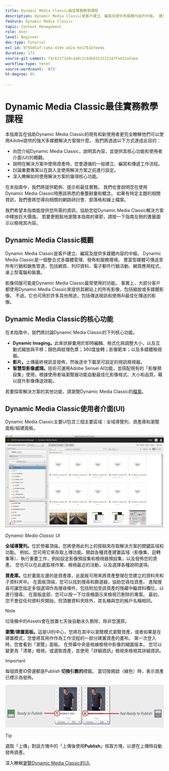 ```yaml
---
title: Dynamic Media Classic最佳實務教學課程
description: Dynamic Media Classic是客戶建立、編寫及提供多媒體內容的中樞。 建立此最佳實務教學課程，是為了協助Dynamic Media Classic的現有和新使用者更完全瞭解他們可以使用Adobe的這個強大的多媒體解決方案做什麼。 在本教學課程的這個部分，您將瞭解Dynamic Media Classic是什麼，並取得其核心功能和使用者介面的簡短介紹。
feature: Dynamic Media Classic
topic: Content Management
role: User
level: Beginner
doc-type: Tutorial
exl-id: 975b85af-ca6a-419e-ab2a-6e1781bfee4a
duration: 173
source-git-commit: f4c621f3a9caa8c2c64b8323312343fe421a5aee
workflow-type: tm+mt
source-wordcount: '873'
ht-degree: 0%

---
```


# Dynamic Media Classic最佳實務教學課程

本指南旨在協助Dynamic Media Classic的現有和新使用者更完全瞭解他們可以使用Adobe提供的強大多媒體解決方案做什麼。 我們將透過以下方式達成此目的：

- 向您介紹Dynamic Media Classic，說明其內容，並提供其核心功能和使用者介面(UI)的概觀。
- 說明在解決方案中使用資產時，您會遵循的一般建立、編寫和傳遞工作流程。
- 討論重要專案以在跳入並使用解決方案之前進行設定。
- 深入瞭解如何使用解決方案的幾項核心功能。

在本指南中，我們將提供範例、提示和最佳實務。 我們也會說明您在使用Dynamic Media Classic時應該熟悉的重要辭彙和概念。 如果有特定主題的相關資訊，我們會將您導向相關的網路研討會、部落格和線上檔案。

我們希望本指南能提供您所需的資訊，協助您從Dynamic Media Classic解決方案中釋放巨大價值。 若要更輕鬆地瀏覽本指南的章節，請按一下指南左側的書籤圖示以檢視其內容。

## Dynamic Media Classic概觀

Dynamic Media Classic是客戶建立、編寫及提供多媒體內容的中樞。 Dynamic Media Classic是一個整合式多媒體管理、發佈和服務環境。 豐富型媒體可傳送至所有行銷和銷售管道，包括網頁、列印資料、電子郵件行銷活動、網頁應用程式、桌上型電腦和裝置。

影像伺服可能是Dynamic Media Classic最常使用的功能。 事實上，大部分客戶都使用Dynamic Media Classic來提供其網站上的所有影像，包括縮放或多媒體影像。 不過，它也可用於許多其他用途，包括傳送視訊和使用AI最佳化傳送的影像。

## Dynamic Media Classic的核心功能

在本指南中，我們將討論Dynamic Media Classic的下列核心功能。

- **Dynamic Imaging。**&#x200B;此傘狀辭彙用於即時編輯、格式化與調整大小，以及互動式縮放與平移；顏色與紋理色票；360度旋轉；影像範本；以及多媒體檢視器。
- **影片。**&#x200B;上傳最終視訊並發佈，然後逐步下載至可設定的視訊檢視器。
- **智慧型影像處理。**&#x200B;技術可運用Adobe Sensei AI功能，並搭配現有的「影像預設集」使用，根據使用者端瀏覽器功能自動最佳化影像格式、大小和品質，藉以提升影像傳送效能。

若要探索解決方案的其他功能，請瀏覽Dynamic Media Classic的[檔案](https://experienceleague.adobe.com/docs/dynamic-media-classic/using/intro/introduction.html)。

## Dynamic Media Classic使用者介面(UI)

Dynamic Media Classic主要UI包含三個主要區域：全域導覽列、資產庫和瀏覽面板/組建面板。

![影像](assets/overview/overview-dmc-ui-ew.png)

_Dynamic Media Classic UI_

**全域導覽列。**&#x200B;位於熒幕頂端，您將使用此列上的按鈕來存取解決方案的關鍵區域和功能。 例如，您可用它來存取上傳功能、開啟各種資產建置區域（影像集、迴轉集等）、執行重要工作，例如設定影像預設集和檢視器預設集，以及發佈您的資產。 您也可以在此處監視作業、檢視最近的活動，以及選擇各種說明選項。

**資產庫。**&#x200B;位於畫面左邊的是資產庫，此面板可用來將資產整理在您建立的資料夾和子資料夾中。 在面板頂端，您可以找到搜尋和篩選器，協助您尋找資產。 進階搜尋可讓您指定多個選項作為搜尋條件，包括附加至該資產的隱藏中繼資料欄位，以進行搜尋。 在面板底部，您可以按一下垃圾桶圖示來檢視已刪除的專案。 最初，您不會從任何資料夾開始，但頂層資料夾除外，其名稱與您的帳戶名稱相同。

>[!NOTE]
>
>垃圾桶中的Assets會在放置七天後自動永久刪除，除非您還原。

**瀏覽/建置面板。**&#x200B;這是UI的中心，您將在其中以瀏覽模式瀏覽資產，或者如果是在建置模式，您會將其用作作為工作流程的一部分建置資產的畫布。 第一次登入時，您會看到「瀏覽」面板。 在熒幕中央是格線檢視中影像的縮圖版本。 您可以變更為「清單」檢視，或選取資產，並使用「詳細資訊」檢視來檢視其詳細資訊。

>[!IMPORTANT]
>
>每個資產ID旁邊都是Publish **切換引數的**&#x200B;標籤。 當切換開啟（綠色）時，表示資產已標示為發佈。

![影像](assets/overview/overview-mark-for-publish.png)

>[!TIP]
>
>選取「上傳」對話方塊中的「上傳後使用&#x200B;**Publish**」核取方塊，以便在上傳時自動發佈資產。

深入瞭解[瀏覽Dynamic Media Classic的UI](https://experienceleague.adobe.com/docs/dynamic-media-classic/using/getting-started/navigation-basics.html)。
